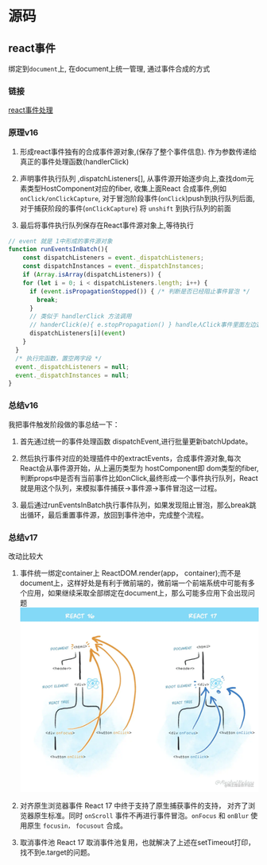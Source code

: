 # 源码

## react事件

绑定到`document`上, 在document上统一管理,
通过事件合成的方式

### 链接

[react事件处理](https://juejin.cn/post/6955636911214067720)

### 原理v16

1. 形成react事件独有的合成事件源对象,(保存了整个事件信息). 作为参数传递给真正的事件处理函数(handlerClick)

2. 声明事件执行队列 ,dispatchListeners[], 从事件源开始逐步向上,查找dom元素类型HostComponent对应的fiber, 收集上面React
合成事件,例如 `onClick/onClickCapture`, 对于冒泡阶段事件(`onClick`)push到执行队列后面,对于捕获阶段的事件(`onClickCapture`)
将 `unshift` 到执行队列的前面

3. 最后将事件执行队列保存在React事件源对象上,等待执行

```js
// event 就是 1中形成的事件源对象
function runEventsInBatch(){
    const dispatchListeners = event._dispatchListeners;
    const dispatchInstances = event._dispatchInstances;
    if (Array.isArray(dispatchListeners)) {
    for (let i = 0; i < dispatchListeners.length; i++) {
      if (event.isPropagationStopped()) { /* 判断是否已经阻止事件冒泡 */
        break;
      }
      // 类似于 handlerClick 方法调用
      // handerClick(e){ e.stopPropagation() } handle人Click事件里面左边这样写能阻止冒泡事件
      dispatchListeners[i](event)
    }
  }
  /* 执行完函数，置空两字段 */
  event._dispatchListeners = null;
  event._dispatchInstances = null;
}
```

### 总结v16

我把事件触发阶段做的事总结一下：

1. 首先通过统一的事件处理函数 dispatchEvent,进行批量更新batchUpdate。

2. 然后执行事件对应的处理插件中的extractEvents，合成事件源对象,每次React会从事件源开始，从上遍历类型为 hostComponent即 dom类型的fiber,判断props中是否有当前事件比如onClick,最终形成一个事件执行队列，React就是用这个队列，来模拟事件捕获->事件源->事件冒泡这一过程。

3. 最后通过runEventsInBatch执行事件队列，如果发现阻止冒泡，那么break跳出循环，最后重置事件源，放回到事件池中，完成整个流程。

### 总结v17

改动比较大

1. 事件统一绑定container上
ReactDOM.render(app， container);而不是document上，这样好处是有利于微前端的，微前端一个前端系统中可能有多个应用，如果继续采取全部绑定在document上，那么可能多应用下会出现问题
![事件处理](./%E4%BA%8B%E4%BB%B6%E5%A4%84%E7%90%86.webp)

2. 对齐原生浏览器事件
React 17 中终于支持了原生捕获事件的支持， 对齐了浏览器原生标准。同时 `onScroll` 事件不再进行事件冒泡。`onFocus` 和 `onBlur` 使用原生 `focusin，` `focusout` 合成。

3. 取消事件池
React 17 取消事件池复用，也就解决了上述在setTimeout打印，找不到e.target的问题。

